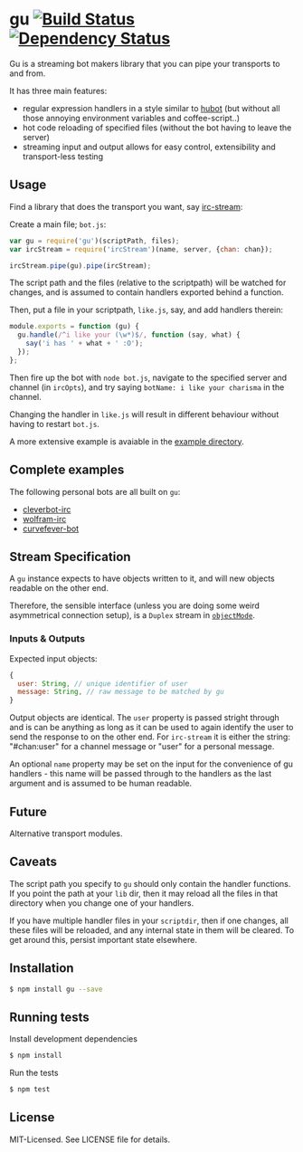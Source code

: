 # gu [![Build Status](https://secure.travis-ci.org/clux/gu.png)](http://travis-ci.org/clux/gu) [![Dependency Status](https://david-dm.org/clux/gu.png)](https://david-dm.org/clux/gu)

Gu is a streaming bot makers library that you can pipe your transports to and from.

It has three main features:

- regular expression handlers in a style similar to [hubot](https://github.com/github/hubot) (but without all those annoying environment variables and coffee-script..)
- hot code reloading of specified files (without the bot having to leave the server)
- streaming input and output allows for easy control, extensibility and transport-less testing

## Usage
Find a library that does the transport you want, say [irc-stream](https://npmjs.org/package/irc-stream):

Create a main file; `bot.js`:

```javascript
var gu = require('gu')(scriptPath, files);
var ircStream = require('ircStream')(name, server, {chan: chan});

ircStream.pipe(gu).pipe(ircStream);
```

The script path and the files (relative to the scriptpath) will be watched for changes, and is assumed to contain handlers exported behind a function.


Then, put a file in your scriptpath, `like.js`, say, and add handlers therein:

```javascript
module.exports = function (gu) {
  gu.handle(/^i like your (\w*)$/, function (say, what) {
    say('i has ' + what + ' :O');
  });
};
```

Then fire up the bot with `node bot.js`, navigate to the specified server and channel (in `ircOpts`),
and try saying `botName: i like your charisma` in the channel.

Changing the handler in `like.js` will result in different behaviour without having to restart `bot.js`.

A more extensive example is avaiable in the [example directory](https://github.com/clux/gu/blob/master/example/).

## Complete examples
The following personal bots are all built on `gu`:

- [cleverbot-irc](http://github.com/clux/cleverbot-irc)
- [wolfram-irc](http://github.com/clux/wolfram-irc)
- [curvefever-bot](http://github.com/clux/curvefever-bot)

## Stream Specification
A `gu` instance expects to have objects written to it, and will new objects readable on the other end.

Therefore, the sensible interface (unless you are doing some weird asymmetrical connection setup), is a `Duplex` stream in [`objectMode`](http://nodejs.org/api/stream.html#stream_object_mode).

### Inputs & Outputs
Expected input objects:

```js
{
  user: String, // unique identifier of user
  message: String, // raw message to be matched by gu
}
```

Output objects are identical. The `user` property is passed stright through and is can be anything as long as it can be used to again identify the user to send the response to on the other end. For `irc-stream` it is either the string: "#chan:user" for a channel message or "user" for a personal message.

An optional `name` property may be set on the input for the convenience of gu handlers - this name will be passed through to the handlers as the last argument and is assumed to be human readable.

## Future
Alternative transport modules.

## Caveats
The script path you specify to `gu` should only contain the handler functions. If you point the path at your `lib` dir, then it may reload all the files in that directory when you change one of your handlers.

If you have multiple handler files in your `scriptdir`, then if one changes, all these files will be reloaded, and any internal state in them will be cleared. To get around this, persist important state elsewhere.

## Installation

```bash
$ npm install gu --save
```

## Running tests
Install development dependencies

```bash
$ npm install
```

Run the tests

```bash
$ npm test
```

## License
MIT-Licensed. See LICENSE file for details.
